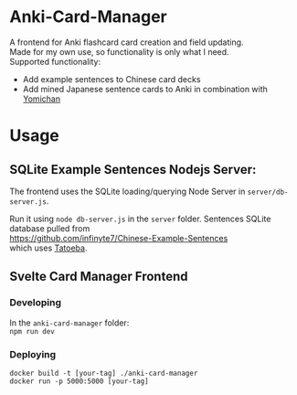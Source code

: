 # Anki-Card-Manager
A frontend for Anki flashcard card creation and field updating.    
Made for my own use, so functionality is only what I need.  
Supported functionality:  
- Add example sentences to Chinese card decks
- Add mined Japanese sentence cards to Anki in combination with [Yomichan](https://foosoft.net/projects/yomichan/)

# Usage
## SQLite Example Sentences Nodejs Server:
The frontend uses the SQLite loading/querying Node Server in `server/db-server.js`.  

Run it using `node db-server.js` in the `server` folder. Sentences SQLite database pulled from  
https://github.com/infinyte7/Chinese-Example-Sentences  
which uses [Tatoeba](https://tatoeba.org/eng/downloads).

## Svelte Card Manager Frontend
### Developing
In the `anki-card-manager` folder:  
```npm run dev```

### Deploying
`docker build -t [your-tag] ./anki-card-manager`  
`docker run -p 5000:5000 [your-tag]`
